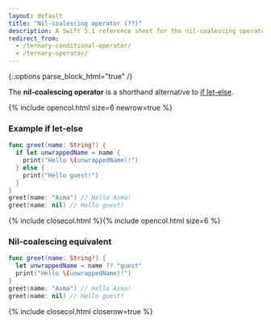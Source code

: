 ```yaml
---
layout: default
title: "Nil-coalescing operator (??)"
description: A Swift 5.1 reference sheet for the nil-coalescing operator (??), with an example and a comparison to let-else.
redirect_from:
  - /ternary-conditional-operator/
  - /ternary-operator/
---
```

{::options parse_block_html="true" /}

The **nil-coalescing  operator** is a shorthand alternative to [if let-else](/if).

{% include opencol.html size=6 newrow=true %}

### Example if let-else

```swift
func greet(name: String?) {
  if let unwrappedName = name {
    print("Hello \(unwrappedName)!")
  } else {
    print("Hello guest!")
  }  
}
greet(name: "Asma") // Hello Asma!
greet(name: nil) // Hello guest!
```

{% include closecol.html %}{% include opencol.html size=6 %}

### Nil-coalescing equivalent

```swift
func greet(name: String?) {
  let unwrappedName = name ?? "guest"
  print("Hello \(unwrappedName)!")
}
greet(name: "Asma") // Hello Asma!
greet(name: nil) // Hello guest!
```

{% include closecol.html closerow=true %}